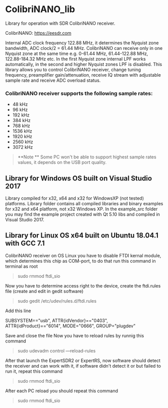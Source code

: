 ColibriNANO_lib
======

Library for operation with SDR ColibriNANO receiver.

ColibriNANO: https://eesdr.com

Internal ADC clock frequency 122.88 MHz, it determines the Nyquist zone bandwidth, ADC clock/2 = 61.44 MHz. ColibriNANO can receive only in one Nyquist zone at the same time e.g. 0-61.44 MHz, 61.44-122.88 MHz, 122.88-184.32 MHz etc. In the first Nyquist zone internal LPF works automatically, in the second and higher Nyquist zones LPF is disabled. This library allows you to control ColibriNANO receiver, change tuning frequency, preamplifier gain/attenuation, receive IQ stream with adjustable sample rate and receive ADC overload status.

### ColibriNANO receiver supports the following sample rates:
* 48 kHz
* 96 kHz
* 192 kHz
* 384 kHz
* 768 kHz
* 1536 kHz
* 1920 kHz
* 2560 kHz
* 3072 kHz

>**Note **
Some PC won't be able to support highest sample rates values, it depends on the USB port quality.

## Library for Windows OS built on Visual Studio 2017
Library compiled for x32, x64 and x32 for WindowsXP (not tested) platforms. Library folder contains all compiled libraries and binary examples for x32 and x64 platform, not x32 Windows XP. In the example_src folder you may find the example project created with Qt 5.10 libs and compiled in Visual Studio 2017.

## Library for Linux OS x64 built on Ubuntu 18.04.1 with GCC 7.1
ColibriNANO receiver on OS Linux you have to disable FTDI kernal module, which determines this chip as COM-port, 
to do that run this command in terminal as root

> sudo rmmod ftdi_sio

Now you have to determine access right to the device, create the ftdi.rules file (create and edit in gedit software)

> sudo gedit /etc/udev/rules.d/ftdi.rules

Add this line 

SUBSYSTEM=="usb", ATTR{idVendor}=="0403", ATTR{idProduct}=="6014", MODE="0666", GROUP="plugdev"

Save and close the file
Now you have to reload rules by runnig this command

> sudo udevadm control —reload-rules

After that launch the ExpertSDR2 or ExpertRS, now software should detect the receiver and can work with it, if software didn't detect it or but failed to run it, repeat this command

> sudo rmmod ftdi_sio

After each PC reload you should repeat this command 

> sudo rmmod ftdi_sio
